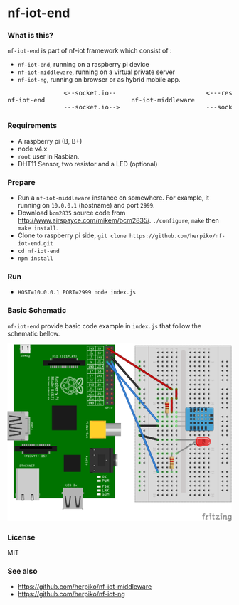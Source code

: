 # nf-iot-end

### What is this?

``nf-iot-end`` is part of nf-iot framework which consist of :

- ``nf-iot-end``, running on a raspberry pi device
- ``nf-iot-middleware``, running on a virtual private server
- ``nf-iot-ng``, running on browser or as hybrid mobile app.

<pre>
               <--socket.io--                        <---rest API---
nf-iot-end                       nf-iot-middleware                     nf-iot-ng
               ---socket.io-->                       ---socket.io-->
</pre>

### Requirements

- A raspberry pi (B, B+)
- node v4.x
- ``root`` user in Rasbian.
- DHT11 Sensor, two resistor and a LED (optional)

### Prepare

- Run a ``nf-iot-middleware`` instance on somewhere. For example, it running on ``10.0.0.1`` (hostname) and port ``2999``.
- Download ``bcm2835`` source code from http://www.airspayce.com/mikem/bcm2835/. ``./configure``, ``make`` then ``make install``.
- Clone to raspberry pi side, ``git clone https://github.com/herpiko/nf-iot-end.git``
- ``cd nf-iot-end``
- ``npm install``

### Run

- ``HOST=10.0.0.1 PORT=2999 node index.js``

### Basic Schematic

``nf-iot-end`` provide basic code example in ``index.js`` that follow the schematic bellow.

<img src="https://raw.githubusercontent.com/herpiko/nf-iot-end/master/schematic.png">

### License

MIT

### See also

- https://github.com/herpiko/nf-iot-middleware
- https://github.com/herpiko/nf-iot-ng


